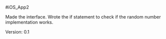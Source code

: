 #iOS_App2

Made the interface. Wrote the if statement to check if the random number implementation works.

Version: 0.1
